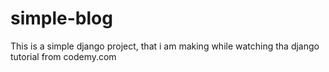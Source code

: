 # simple-blog
 This is a simple django project, that i am making while watching tha django tutorial from codemy.com
